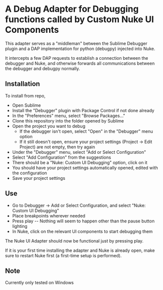 # A Debug Adapter for Debugging functions called by Custom Nuke UI Components

This adapter serves as a "middleman" between the Sublime Debugger plugin 
and a DAP implementation for python (debugpy) injected into Nuke.

It intercepts a few DAP requests to establish a connection between the debugger and Nuke, and 
otherwise forwards all communications between the debugger and debugpy normally.

## Installation

To install from repo,
- Open Sublime
- Install the "Debugger" plugin with Package Control if not done already
- In the "Preferences" menu, select "Browse Packages..."
- Clone this repository into the folder opened by Sublime
- Open the project you want to debug
    - If the debugger isn't open, select "Open" in the "Debugger" menu option
    - If it still doesn't open, ensure your project settings (Project -> Edit Project) are not empty, then try again
- Under the "Debugger" menu, select "Add or Select Configuration"
- Select "Add Configuration" from the suggestions
- There should be a "Nuke: Custom UI Debugging" option, click on it
- You should have your project settings automatically opened, edited with the configuration
- Save your project settings

## Use

- Go to Debugger -> Add or Select Configuration, and select "Nuke: Custom UI Debugging"
- Place breakpoints wherever needed
- Press play -- Nothing will seem to happen other than the pause button lighting 
- In Nuke, click on the relevant UI components to start debugging them

The Nuke UI Adapter should now be functional just by pressing play.

If it is your first time installing the adapter and Nuke is already open, make sure to restart Nuke first (a first-time setup is performed).

## Note

Currently only tested on Windows
